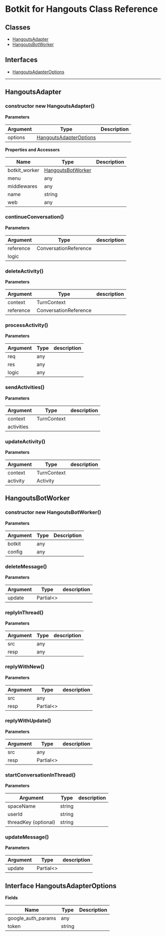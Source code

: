 # Botkit for Hangouts Class Reference

## Classes


* <a href="#HangoutsAdapter">HangoutsAdapter</a>
* <a href="#HangoutsBotWorker">HangoutsBotWorker</a>

## Interfaces

* <a href="#HangoutsAdapterOptions">HangoutsAdapterOptions</a>

---

<a name="HangoutsAdapter"></a>
## HangoutsAdapter

### constructor new HangoutsAdapter()


**Parameters**

| Argument | Type | Description
|--- |--- |---
| options | [HangoutsAdapterOptions](#HangoutsAdapterOptions) | 

**Properties and Accessors**

| Name | Type | Description
|--- |--- |---
| botkit_worker | [HangoutsBotWorker](#HangoutsBotWorker) | 
| menu | any | 
| middlewares | any | 
| name | string | 
| web | any | 

<a name="continueConversation"></a>
### continueConversation()


**Parameters**

| Argument | Type | description
|--- |--- |---
| reference| ConversationReference | 
| logic|  | 



<a name="deleteActivity"></a>
### deleteActivity()


**Parameters**

| Argument | Type | description
|--- |--- |---
| context| TurnContext | 
| reference| ConversationReference | 



<a name="processActivity"></a>
### processActivity()


**Parameters**

| Argument | Type | description
|--- |--- |---
| req| any | 
| res| any | 
| logic| any | 



<a name="sendActivities"></a>
### sendActivities()


**Parameters**

| Argument | Type | description
|--- |--- |---
| context| TurnContext | 
| activities|  | 



<a name="updateActivity"></a>
### updateActivity()


**Parameters**

| Argument | Type | description
|--- |--- |---
| context| TurnContext | 
| activity| Activity | 




<a name="HangoutsBotWorker"></a>
## HangoutsBotWorker

### constructor new HangoutsBotWorker()


**Parameters**

| Argument | Type | Description
|--- |--- |---
| botkit | any | 
| config | any | 


<a name="deleteMessage"></a>
### deleteMessage()


**Parameters**

| Argument | Type | description
|--- |--- |---
| update| Partial<> | 



<a name="replyInThread"></a>
### replyInThread()


**Parameters**

| Argument | Type | description
|--- |--- |---
| src| any | 
| resp| any | 



<a name="replyWithNew"></a>
### replyWithNew()


**Parameters**

| Argument | Type | description
|--- |--- |---
| src| any | 
| resp| Partial<> | 



<a name="replyWithUpdate"></a>
### replyWithUpdate()


**Parameters**

| Argument | Type | description
|--- |--- |---
| src| any | 
| resp| Partial<> | 



<a name="startConversationInThread"></a>
### startConversationInThread()


**Parameters**

| Argument | Type | description
|--- |--- |---
| spaceName| string | 
| userId| string | 
| threadKey (optional)| string | 



<a name="updateMessage"></a>
### updateMessage()


**Parameters**

| Argument | Type | description
|--- |--- |---
| update| Partial<> | 






<a name="HangoutsAdapterOptions"></a>
## Interface HangoutsAdapterOptions


**Fields**

| Name | Type | Description
|--- |--- |---
| google_auth_params | any | 
| token | string | 
